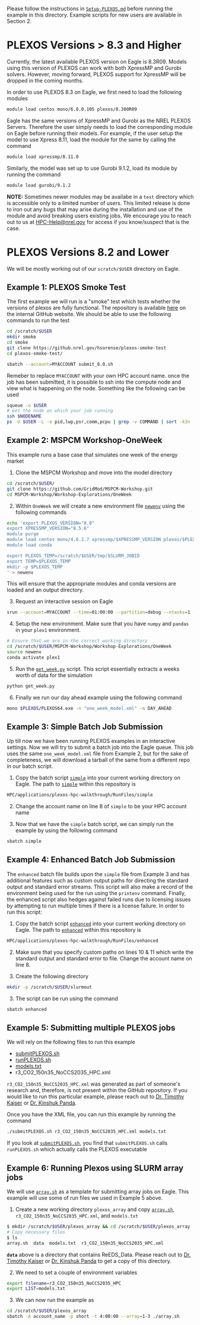 Please follow the instructions in [`Setup-PLEXOS.md`](Setup-PLEXOS.md) before
running the example in this directory. Example scripts for new users are available
in Section 2.

# PLEXOS Versions > 8.3 and Higher

Currently, the latest available PLEXOS version on Eagle is 8.3R09. Models using
this version of PLEXOS can work with both XpressMP and Gurobi solvers. However,
moving forward, PLEXOS support for XpressMP will be dropped in the coming months.

In order to use PLEXOS 8.3 on Eagle, we first need to load the following modules

```bash
module load centos mono/6.8.0.105 plexos/8.300R09
```

Eagle has the same versions of XpressMP and Gurobi as the NREL PLEXOS Servers.
Therefore the user simply needs to load the corresponding module on Eagle before
running their models. For example, if the user setup the model to use Xpress 8.11,
load the module for the same by calling the command

```bash
module load xpressmp/8.11.0
```

Similarly, the model was set up to use Gurobi 9.1.2, load its module by running
the command

```bash
module load gurobi/9.1.2
```

**NOTE:**
Sometimes newer modules may be availabe in a `test` directory which is accessible only to
a limited number of users. This limited release is done to iron out any bugs that
may arise during the installation and use of the module and avoid breaking
users existing jobs. We encourage you to reach out to us at HPC-Help@nrel.gov for access
if you know/suspect that is the case.


# PLEXOS Versions 8.2 and Lower

We will be mostly working out of our `scratch/$USER` directory on Eagle.

## Example 1: PLEXOS Smoke Test

The first example we will run is a "smoke" test which tests whether the versions
of plexos are fully functional. The repository is available
[here](https://github.nrel.gov/hsorense/plexos-smoke-test) on the internal
GitHub website. We should be able to use the following commands to run the test

```bash
cd /scratch/$USER
mkdir smoke
cd smoke
git clone https://github.nrel.gov/hsorense/plexos-smoke-test
cd plexos-smoke-test/

sbatch --account=MYACCOUNT submit_8.0.sh
```

Remeber to replace `MYACCOUNT` with your own HPC account name. once the job has
been submitted, it is possible to ssh into the compute node and view what is happening
on the node. Something like the following can be used

```bash
squeue -u $USER
# Get the node on which your job running
ssh $NODENAME
ps -U $USER -L -o pid,lwp,psr,comm,pcpu | grep -v COMMAND | sort -k3n
```

## Example 2: MSPCM Workshop-OneWeek

This example runs a base case that simulates one week of the energy market

1. Clone the MSPCM Workshop and move into the model directory
  ```bash
  cd /scratch/$USER/
  git clone https://github.com/GridMod/MSPCM-Workshop.git
  cd MSPCM-Workshop/Workshop-Explorations/OneWeek
  ```

2. Within `OneWeek` we will create a new environment file [`newenv`](RunFiles/newenv) using the following commands
  ```bash
  echo 'export PLEXOS_VERSION="8.0"
  export XPRESSMP_VERSION="8.5.6"
  module purge
  module load centos mono/4.6.2.7 xpressmp/$XPRESSMP_VERSION plexos/$PLEXOS_VERSION
  module load conda

  export PLEXOS_TEMP=/scratch/$USER/tmp/$SLURM_JOBID
  export TEMP=$PLEXOS_TEMP
  mkdir -p $PLEXOS_TEMP
  ' > newenv
  ```
  This will ensure that the appropriate modules and conda versions are loaded and
  an output directory.

3. Request an interactive session on Eagle

  ```bash
  srun --account=MYACCOUNT --time=01:00:00 --partition=debug --ntasks=1 --nodes=1 --pty bash
  ```

4. Setup the new environment. Make sure that you have `numpy` and `pandas` in your
`plex1` environment.

  ```bash
  # Ensure that we are in the correct working directory
  cd /scratch/$USER/MSPCM-Workshop/Workshop-Explorations/OneWeek
  source newenv
  conda activate plex1
  ```

5. Run the [`get_week.py`](RunFiles/get_week.py) script. This script essentially extracts a weeks worth of
data for the simulation

  ```bash
  python get_week.py
  ```

6. Finally we run our day ahead example using the following command

  ```bash
  mono $PLEXOS/PLEXOS64.exe -n "one_week_model.xml" -m DAY_AHEAD
  ```

## Example 3: Simple Batch Job Submission

Up till now we have been running PLEXOS examples in an interactive settings. Now
we will try to submit a batch job into the Eagle queue. This job uses the same
`one_week_model.xml` file from Example 2, but for the sake of completeness, we
will download a tarball of the same from a different repo in our batch script.

1. Copy the batch script [`simple`](RunFiles/simple) into your current working directory on Eagle.
The path to [`simple`](RunFiles/simple) within this repository is

  ```bash
  HPC/applications/plexos-hpc-walkthrough/RunFiles/simple
  ```

2. Change the account name on line 8 of `simple` to be your HPC account name

3. Now that we have the `simple` batch script, we can simply run the example by
using the following command

  ```bash
  sbatch simple
  ```

## Example 4: Enhanced Batch Job Submission

The `enhanced` batch file builds upon the `simple` file from Example 3 and has
additional features such as custom output paths for directing the standard
output and standard error streams. This script will also make a record of the
environment being used for the run using the `printenv` command. Finally, the
enhanced script also hedges against failed runs due to licensing issues by
attempting to run multiple times if there is a license failure. In order to run
this script:

1. Copy the batch script [`enhanced`](RunFiles/enhanced) into your current working directory on Eagle.
The path to [`enhanced`](RunFiles/enhanced) within this repository is

  ```bash
  HPC/applications/plexos-hpc-walkthrough/RunFiles/enhanced
  ```

2. Make sure that you specify custom paths on lines 10 & 11 which write the
standard output and standard error to file. Change the account name on line 8.

3. Create the following directory

  ```bash
  mkdir -p /scratch/$USER/slurmout
  ```

3. The script can be run using the command

  ```bash
  sbatch enhanced
  ```

## Example 5: Submitting multiple PLEXOS jobs

We will rely on the following files to run this example

  - [submitPLEXOS.sh](RunFiles/submitPLEXOS.sh)
  - [runPLEXOS.sh](RunFiles/runPLEXOS.sh)
  - [models.txt](RunFiles/models.txt)
  - r3_CO2_150n35_NoCCS2035_HPC.xml

`r3_CO2_150n35_NoCCS2035_HPC.xml` was generated as part of someone's research
and, therefore, is not present within the GitHub repository. If you would like
to run this particular example, please reach out to [Dr. Timothy Kaiser](mailto:Timothy.Kaiser@nrel.gov)
or [Dr. Kinshuk Panda](mailto:Kinshuk.Panda@nrel.gov).

Once you have the XML file, you can run this example by running the command

```bash
./submitPLEXOS.sh r3_CO2_150n35_NoCCS2035_HPC.xml models.txt
```

If you look at [`submitPLEXOS.sh`](RunFiles/submitPLEXOS.sh), you find that
`submitPLEXOS.sh` calls `runPLEXOS.sh` which actually calls the PLEXOS executable

## Example 6: Running Plexos using SLURM array jobs

We will use [`array.sh`](RunFiles/array.sh) as a template for submitting array
jobs on Eagle. This example will use some of run files we used in Example 5
above.

1. Create a new working directory `plexos_array` and copy [`array.sh`](RunFiles/array.sh),
`r3_CO2_150n35_NoCCS2035_HPC.xml`, and `models.txt`
  ```bash
  $ mkdir /scratch/$USER/plexos_array && cd /scratch/$USER/plexos_array
  # Copy necessary files
  $ ls
  array.sh  data  models.txt  r3_CO2_150n35_NoCCS2035_HPC.xml
  ```

  **`data`** above is a directory that contains ReEDS_Data. Please reach out to
  [Dr. Timothy Kaiser](mailto:Timothy.Kaiser@nrel.gov)
  or [Dr. Kinshuk Panda](mailto:Kinshuk.Panda@nrel.gov) to get a copy of this
  directory.

2. We need to set a couple of environment variables
  ```bash
  export filename=r3_CO2_150n35_NoCCS2035_HPC
  export LIST=models.txt
  ```

3. We can now run the example as

  ```bash
  cd /scratch/$USER/plexos_array
  sbatch -A account_name -p short -t 4:00:00 --array=1-3 ./array.sh
  ```
